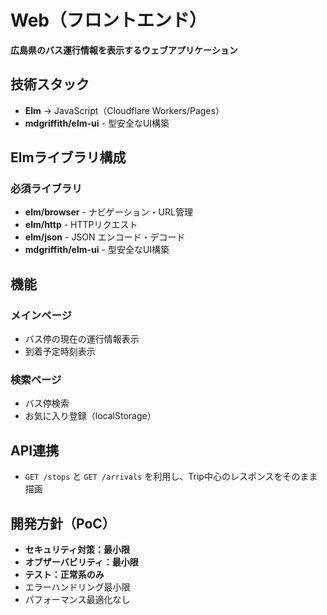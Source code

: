 # Web（フロントエンド）

**広島県のバス運行情報を表示するウェブアプリケーション**

## 技術スタック
- **Elm** → JavaScript（Cloudflare Workers/Pages）
- **mdgriffith/elm-ui** - 型安全なUI構築

## Elmライブラリ構成

### 必須ライブラリ
- **elm/browser** - ナビゲーション・URL管理
- **elm/http** - HTTPリクエスト
- **elm/json** - JSON エンコード・デコード
- **mdgriffith/elm-ui** - 型安全なUI構築

## 機能

### メインページ
- バス停の現在の運行情報表示
- 到着予定時刻表示

### 検索ページ
- バス停検索
- お気に入り登録（localStorage）

## API連携
- `GET /stops` と `GET /arrivals` を利用し、Trip中心のレスポンスをそのまま描画

## 開発方針（PoC）
- **セキュリティ対策：最小限**
- **オブザーバビリティ：最小限**
- **テスト：正常系のみ**
- エラーハンドリング最小限
- パフォーマンス最適化なし
